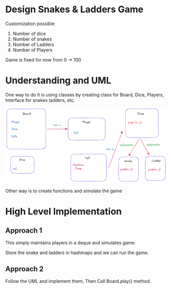 # Design Snakes & Ladders Game

Customization possible

1. Number of dice
2. Number of snakes
3. Number of Ladders
4. Number of Players

Game is fixed for now from 0 -> 100

# Understanding and UML

One way to do it is using classes by creating class for Board, Dice, Players, Interface for snakes ladders, etc.

![Snake and Ladders](<snake ladders UML.png>)


Other way is to create functions and simulate the game

# High Level Implementation


## Approach 1

This simply maintains players in a deque and simulates game.

Store the snake and ladders in hashmaps and we can run the game.


## Approach 2

Follow the UML and implement them, Then Call Board.play() method.
